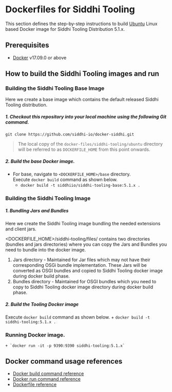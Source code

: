 # Dockerfiles for Siddhi Tooling #

This section defines the step-by-step instructions to build [Ubuntu](https://hub.docker.com/_/ubuntu/) Linux based Docker image for Siddhi Tooling Distribution 5.1.x.

## Prerequisites

* [Docker](https://www.docker.com/get-docker) v17.09.0 or above

## How to build the Siddhi Tooling images and run

### Building the Siddhi Tooling Base Image
Here we create a base image which contains the default released Siddhi Tooling distribution. 

##### 1. Checkout this repository into your local machine using the following Git command.

```
git clone https://github.com/siddhi-io/docker-siddhi.git
```

>The local copy of the `docker-files/siddhi-tooling/ubuntu` directory will be referred to as `DOCKERFILE_HOME` from this point onwards.

##### 2. Build the base Docker image.

- For base, navigate to `<DOCKERFILE_HOME>/base` directory. <br>
  Execute `docker build` command as shown below.
    + `docker build -t siddhiio/siddhi-tooling-base:5.1.x .`
    
### Building the Siddhi Tooling Image

##### 1. Bundling Jars and Bundles
Here we create the Siddhi Tooling image bundling the needed extensions and client jars.
       
<DOCKERFILE_HOME>/siddhi-tooling/files/ contains two directories (bundles and jars directories) where you can copy the Jars and Bundles you need to bundle into the docker image.
1. Jars directory - Maintained for Jar files which may not have their corresponding OSGi bundle implementation. These Jars will be converted as OSGI bundles and copied to Siddhi Tooling docker image during docker build phase. 
2. Bundles directory - Maintained for OSGI bundles which you need to copy to Siddhi Tooling docker image directory during docker build phase.
  
##### 2. Build the Tooling Docker image
  Execute `docker build` command as shown below. 
    + `docker build -t siddhi-tooling:5.1.x .`
    
### Running Docker image.

    + `docker run -it -p 9390:9390 siddhi-tooling:5.1.x`    

## Docker command usage references

* [Docker build command reference](https://docs.docker.com/engine/reference/commandline/build/)
* [Docker run command reference](https://docs.docker.com/engine/reference/run/)
* [Dockerfile reference](https://docs.docker.com/engine/reference/builder/)